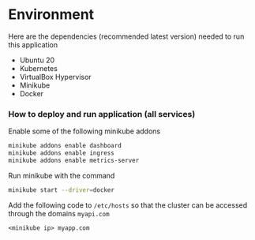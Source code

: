 # Environment

Here are the dependencies (recommended latest version) needed to run this application
- Ubuntu 20
- Kubernetes
- VirtualBox Hypervisor
- Minikube
- Docker
### How to deploy and run application (all services)
Enable some of the following minikube addons
```bash
minikube addons enable dashboard
minikube addons enable ingress
minikube addons enable metrics-server
```
Run minikube with the command
```bash
minikube start --driver=docker
```
Add the following code to `/etc/hosts` so that the cluster can be accessed through the domains `myapi.com`
```
<minikube ip> myapp.com
```